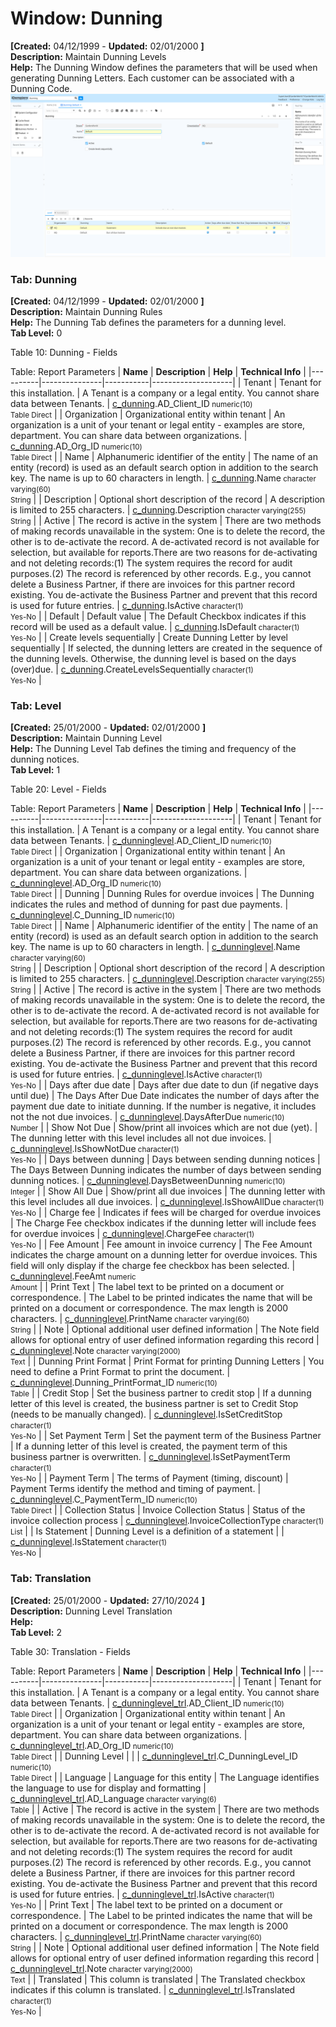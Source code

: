 # Window: Dunning

**[Created:** 04/12/1999 - **Updated:** 02/01/2000 **]**  
**Description:** Maintain Dunning Levels  
**Help:** The Dunning Window defines the parameters that will be used when generating Dunning Letters.  Each customer can be associated with a Dunning Code.  
![](/img/docs/manual/Dunning-Window_iDempiere_v12.0.0.png)

### Tab: Dunning

**[Created:** 04/12/1999 - **Updated:** 02/01/2000 **]**   
**Description:** Maintain Dunning Rules  
**Help:** The Dunning Tab defines the parameters for a dunning level.  
**Tab Level:** 0

Table 10: Dunning - Fields 

Table: Report Parameters
| **Name** | **Description** | **Help** | **Technical Info** |
|----------|---------------|-----------|--------------------|
| Tenant | Tenant for this installation. | A Tenant is a company or a legal entity. You cannot share data between Tenants. | [c_dunning](https://idempiere-schemaspy.muriloht.com/adempiere/tables/c_dunning.html).AD_Client_ID<small> numeric(10) <br/> Table Direct</small> | 
| Organization | Organizational entity within tenant | An organization is a unit of your tenant or legal entity - examples are store, department. You can share data between organizations. | [c_dunning](https://idempiere-schemaspy.muriloht.com/adempiere/tables/c_dunning.html).AD_Org_ID<small> numeric(10) <br/> Table Direct</small> | 
| Name | Alphanumeric identifier of the entity | The name of an entity (record) is used as an default search option in addition to the search key. The name is up to 60 characters in length. | [c_dunning](https://idempiere-schemaspy.muriloht.com/adempiere/tables/c_dunning.html).Name<small> character varying(60) <br/> String</small> | 
| Description | Optional short description of the record | A description is limited to 255 characters. | [c_dunning](https://idempiere-schemaspy.muriloht.com/adempiere/tables/c_dunning.html).Description<small> character varying(255) <br/> String</small> | 
| Active | The record is active in the system | There are two methods of making records unavailable in the system: One is to delete the record, the other is to de-activate the record. A de-activated record is not available for selection, but available for reports.There are two reasons for de-activating and not deleting records:(1) The system requires the record for audit purposes.(2) The record is referenced by other records. E.g., you cannot delete a Business Partner, if there are invoices for this partner record existing. You de-activate the Business Partner and prevent that this record is used for future entries. | [c_dunning](https://idempiere-schemaspy.muriloht.com/adempiere/tables/c_dunning.html).IsActive<small> character(1) <br/> Yes-No</small> | 
| Default | Default value | The Default Checkbox indicates if this record will be used as a default value. | [c_dunning](https://idempiere-schemaspy.muriloht.com/adempiere/tables/c_dunning.html).IsDefault<small> character(1) <br/> Yes-No</small> | 
| Create levels sequentially | Create Dunning Letter by level sequentially | If selected, the dunning letters are created in the sequence of the dunning levels.  Otherwise, the dunning level is based on the days (over)due. | [c_dunning](https://idempiere-schemaspy.muriloht.com/adempiere/tables/c_dunning.html).CreateLevelsSequentially<small> character(1) <br/> Yes-No</small> | 


### Tab: Level

**[Created:** 25/01/2000 - **Updated:** 02/01/2000 **]**   
**Description:** Maintain Dunning Level  
**Help:** The Dunning Level Tab defines the timing and frequency of the dunning notices.  
**Tab Level:** 1

Table 20: Level - Fields 

Table: Report Parameters
| **Name** | **Description** | **Help** | **Technical Info** |
|----------|---------------|-----------|--------------------|
| Tenant | Tenant for this installation. | A Tenant is a company or a legal entity. You cannot share data between Tenants. | [c_dunninglevel](https://idempiere-schemaspy.muriloht.com/adempiere/tables/c_dunninglevel.html).AD_Client_ID<small> numeric(10) <br/> Table Direct</small> | 
| Organization | Organizational entity within tenant | An organization is a unit of your tenant or legal entity - examples are store, department. You can share data between organizations. | [c_dunninglevel](https://idempiere-schemaspy.muriloht.com/adempiere/tables/c_dunninglevel.html).AD_Org_ID<small> numeric(10) <br/> Table Direct</small> | 
| Dunning | Dunning Rules for overdue invoices | The Dunning indicates the rules and method of dunning for past due payments. | [c_dunninglevel](https://idempiere-schemaspy.muriloht.com/adempiere/tables/c_dunninglevel.html).C_Dunning_ID<small> numeric(10) <br/> Table Direct</small> | 
| Name | Alphanumeric identifier of the entity | The name of an entity (record) is used as an default search option in addition to the search key. The name is up to 60 characters in length. | [c_dunninglevel](https://idempiere-schemaspy.muriloht.com/adempiere/tables/c_dunninglevel.html).Name<small> character varying(60) <br/> String</small> | 
| Description | Optional short description of the record | A description is limited to 255 characters. | [c_dunninglevel](https://idempiere-schemaspy.muriloht.com/adempiere/tables/c_dunninglevel.html).Description<small> character varying(255) <br/> String</small> | 
| Active | The record is active in the system | There are two methods of making records unavailable in the system: One is to delete the record, the other is to de-activate the record. A de-activated record is not available for selection, but available for reports.There are two reasons for de-activating and not deleting records:(1) The system requires the record for audit purposes.(2) The record is referenced by other records. E.g., you cannot delete a Business Partner, if there are invoices for this partner record existing. You de-activate the Business Partner and prevent that this record is used for future entries. | [c_dunninglevel](https://idempiere-schemaspy.muriloht.com/adempiere/tables/c_dunninglevel.html).IsActive<small> character(1) <br/> Yes-No</small> | 
| Days after due date | Days after due date to dun (if negative days until due) | The Days After Due Date indicates the number of days after the payment due date to initiate dunning. If the number is negative, it includes not the not due invoices. | [c_dunninglevel](https://idempiere-schemaspy.muriloht.com/adempiere/tables/c_dunninglevel.html).DaysAfterDue<small> numeric(10) <br/> Number</small> | 
| Show Not Due | Show/print all invoices which are not due (yet). | The dunning letter with this level includes all not due invoices. | [c_dunninglevel](https://idempiere-schemaspy.muriloht.com/adempiere/tables/c_dunninglevel.html).IsShowNotDue<small> character(1) <br/> Yes-No</small> | 
| Days between dunning | Days between sending dunning notices | The Days Between Dunning indicates the number of days between sending dunning notices. | [c_dunninglevel](https://idempiere-schemaspy.muriloht.com/adempiere/tables/c_dunninglevel.html).DaysBetweenDunning<small> numeric(10) <br/> Integer</small> | 
| Show All Due | Show/print all due invoices | The dunning letter with this level includes all due invoices. | [c_dunninglevel](https://idempiere-schemaspy.muriloht.com/adempiere/tables/c_dunninglevel.html).IsShowAllDue<small> character(1) <br/> Yes-No</small> | 
| Charge fee | Indicates if fees will be charged for overdue invoices | The Charge Fee checkbox indicates if the dunning letter will include fees for overdue invoices | [c_dunninglevel](https://idempiere-schemaspy.muriloht.com/adempiere/tables/c_dunninglevel.html).ChargeFee<small> character(1) <br/> Yes-No</small> | 
| Fee Amount | Fee amount in invoice currency | The Fee Amount indicates the charge amount on a dunning letter for overdue invoices.  This field will only display if the charge fee checkbox has been selected. | [c_dunninglevel](https://idempiere-schemaspy.muriloht.com/adempiere/tables/c_dunninglevel.html).FeeAmt<small> numeric <br/> Amount</small> | 
| Print Text | The label text to be printed on a document or correspondence. | The Label to be printed indicates the name that will be printed on a document or correspondence. The max length is 2000 characters. | [c_dunninglevel](https://idempiere-schemaspy.muriloht.com/adempiere/tables/c_dunninglevel.html).PrintName<small> character varying(60) <br/> String</small> | 
| Note | Optional additional user defined information | The Note field allows for optional entry of user defined information regarding this record | [c_dunninglevel](https://idempiere-schemaspy.muriloht.com/adempiere/tables/c_dunninglevel.html).Note<small> character varying(2000) <br/> Text</small> | 
| Dunning Print Format | Print Format for printing Dunning Letters | You need to define a Print Format to print the document. | [c_dunninglevel](https://idempiere-schemaspy.muriloht.com/adempiere/tables/c_dunninglevel.html).Dunning_PrintFormat_ID<small> numeric(10) <br/> Table</small> | 
| Credit Stop | Set the business partner to credit stop | If a dunning letter of this level is created, the business partner is set to Credit Stop (needs to be manually changed). | [c_dunninglevel](https://idempiere-schemaspy.muriloht.com/adempiere/tables/c_dunninglevel.html).IsSetCreditStop<small> character(1) <br/> Yes-No</small> | 
| Set Payment Term | Set the payment term of the Business Partner | If a dunning letter of this level is created, the payment term of this business partner is overwritten. | [c_dunninglevel](https://idempiere-schemaspy.muriloht.com/adempiere/tables/c_dunninglevel.html).IsSetPaymentTerm<small> character(1) <br/> Yes-No</small> | 
| Payment Term | The terms of Payment (timing, discount) | Payment Terms identify the method and timing of payment. | [c_dunninglevel](https://idempiere-schemaspy.muriloht.com/adempiere/tables/c_dunninglevel.html).C_PaymentTerm_ID<small> numeric(10) <br/> Table Direct</small> | 
| Collection Status | Invoice Collection Status | Status of the invoice collection process | [c_dunninglevel](https://idempiere-schemaspy.muriloht.com/adempiere/tables/c_dunninglevel.html).InvoiceCollectionType<small> character(1) <br/> List</small> | 
| Is Statement | Dunning Level is a definition of a statement |  | [c_dunninglevel](https://idempiere-schemaspy.muriloht.com/adempiere/tables/c_dunninglevel.html).IsStatement<small> character(1) <br/> Yes-No</small> | 


### Tab: Translation

**[Created:** 25/01/2000 - **Updated:** 27/10/2024 **]**   
**Description:** Dunning Level Translation  
**Help:**   
**Tab Level:** 2

Table 30: Translation - Fields 

Table: Report Parameters
| **Name** | **Description** | **Help** | **Technical Info** |
|----------|---------------|-----------|--------------------|
| Tenant | Tenant for this installation. | A Tenant is a company or a legal entity. You cannot share data between Tenants. | [c_dunninglevel_trl](https://idempiere-schemaspy.muriloht.com/adempiere/tables/c_dunninglevel_trl.html).AD_Client_ID<small> numeric(10) <br/> Table Direct</small> | 
| Organization | Organizational entity within tenant | An organization is a unit of your tenant or legal entity - examples are store, department. You can share data between organizations. | [c_dunninglevel_trl](https://idempiere-schemaspy.muriloht.com/adempiere/tables/c_dunninglevel_trl.html).AD_Org_ID<small> numeric(10) <br/> Table Direct</small> | 
| Dunning Level |  |  | [c_dunninglevel_trl](https://idempiere-schemaspy.muriloht.com/adempiere/tables/c_dunninglevel_trl.html).C_DunningLevel_ID<small> numeric(10) <br/> Table Direct</small> | 
| Language | Language for this entity | The Language identifies the language to use for display and formatting | [c_dunninglevel_trl](https://idempiere-schemaspy.muriloht.com/adempiere/tables/c_dunninglevel_trl.html).AD_Language<small> character varying(6) <br/> Table</small> | 
| Active | The record is active in the system | There are two methods of making records unavailable in the system: One is to delete the record, the other is to de-activate the record. A de-activated record is not available for selection, but available for reports.There are two reasons for de-activating and not deleting records:(1) The system requires the record for audit purposes.(2) The record is referenced by other records. E.g., you cannot delete a Business Partner, if there are invoices for this partner record existing. You de-activate the Business Partner and prevent that this record is used for future entries. | [c_dunninglevel_trl](https://idempiere-schemaspy.muriloht.com/adempiere/tables/c_dunninglevel_trl.html).IsActive<small> character(1) <br/> Yes-No</small> | 
| Print Text | The label text to be printed on a document or correspondence. | The Label to be printed indicates the name that will be printed on a document or correspondence. The max length is 2000 characters. | [c_dunninglevel_trl](https://idempiere-schemaspy.muriloht.com/adempiere/tables/c_dunninglevel_trl.html).PrintName<small> character varying(60) <br/> String</small> | 
| Note | Optional additional user defined information | The Note field allows for optional entry of user defined information regarding this record | [c_dunninglevel_trl](https://idempiere-schemaspy.muriloht.com/adempiere/tables/c_dunninglevel_trl.html).Note<small> character varying(2000) <br/> Text</small> | 
| Translated | This column is translated | The Translated checkbox indicates if this column is translated. | [c_dunninglevel_trl](https://idempiere-schemaspy.muriloht.com/adempiere/tables/c_dunninglevel_trl.html).IsTranslated<small> character(1) <br/> Yes-No</small> | 


